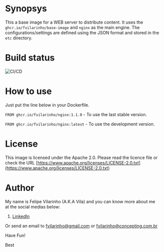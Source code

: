 Synopsys
========

This a base image for a WEB server to distribute content.
It uses the `ghcr.io/fvilarinho/base-image` and `nginx` as the main engine.
The configurations/settings are defined using the JSON format and stored in the `etc` directory.


Build status
============

![CI/CD](https://github.com/fvilarinho/nginx/workflows/CI/CD/badge.svg)


How to use
==========

Just put the line below in your Dockerfile.

`FROM ghcr.io/fvilarinho/nginx:1.1.0` - To use the last stable version.

`FROM ghcr.io/fvilarinho/nginx:latest` - To use the development version.


License
=======

This image is licensed under the Apache 2.0. Please read the licence file or check the URL [https://www.apache.org/licenses/LICENSE-2.0.txt](https://www.apache.org/licenses/LICENSE-2.0.txt)


Author
======

My name is Felipe Vilarinho (A.K.A Vila) and you can know more about me at the social medias below:

1. [LinkedIn](https://br.linkedin.com/in/fvilarinho)

Or send an email to fvilarinho@gmail.com or fvilarinho@concepting.com.br

Have Fun!

Best